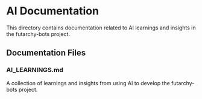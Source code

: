 # AI Documentation

This directory contains documentation related to AI learnings and insights in the futarchy-bots project.

## Documentation Files

### AI_LEARNINGS.md

A collection of learnings and insights from using AI to develop the futarchy-bots project. 